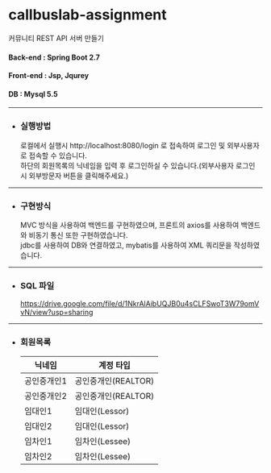 # callbuslab-assignment

커뮤니티 REST API 서버 만들기


#### Back-end : Spring Boot 2.7
#### Front-end : Jsp, Jqurey
#### DB : Mysql 5.5

------------
* ### 실행방법
  로컬에서 실행시 http://localhost:8080/login 로 접속하여 로그인 및 외부사용자로 접속할 수 있습니다.  
  하단의 회원목록의 닉네임을 입력 후 로그인하실 수 있습니다.(외부사용자 로그인 시 외부방문자 버튼을 클릭해주세요.)
  
------------

* ### 구현방식
  MVC 방식을 사용하여 백엔드를 구현하였으며, 프론트의 axios를 사용하여 백엔드와 비동기 통신 또한 구현하였습니다.  
  jdbc를 사용하여 DB와 연결하였고, mybatis를 사용하여 XML 쿼리문을 작성하였습니다.

------------

* ### SQL 파일
  https://drive.google.com/file/d/1NkrAlAibUQJB0u4sCLFSwoT3W79omVvN/view?usp=sharing
------------

* ### 회원목록

  닉네임 | 계정 타입
  ---|---
  공인중개인1 | 공인중개인(REALTOR)
  공인중개인2 | 공인중개인(REALTOR)
  임대인1 | 임대인(Lessor)
  임대인2 | 임대인(Lessor)
  임차인1 | 임차인(Lessee)
  임차인2 | 임차인(Lessee)
  
  
